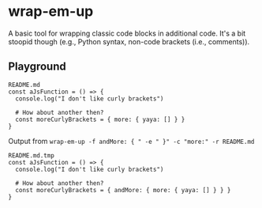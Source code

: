 # wrap-em-up

A basic tool for wrapping classic code blocks in additional code.
It's a bit stoopid though (e.g., Python syntax, non-code brackets (i.e., comments)).

## Playground

```
README.md
const aJsFunction = () => {
  console.log("I don't like curly brackets")
  
  # How about another then?
  const moreCurlyBrackets = { more: { yaya: [] } }
}
```

Output from `wrap-em-up -f andMore: { " -e " }" -c "more:" -r README.md`
```
README.md.tmp
const aJsFunction = () => {
  console.log("I don't like curly brackets")
  
  # How about another then?
  const moreCurlyBrackets = { andMore: { more: { yaya: [] } } }
}
```